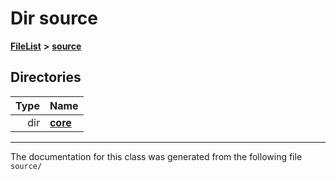 

# Dir source



[**FileList**](files.md) **>** [**source**](dir_b2f33c71d4aa5e7af42a1ca61ff5af1b.md)














## Directories

| Type | Name |
| ---: | :--- |
| dir | [**core**](dir_0d27ce74e9bd514c31e1d63efab6b388.md) <br> |

























































------------------------------
The documentation for this class was generated from the following file `source/`

